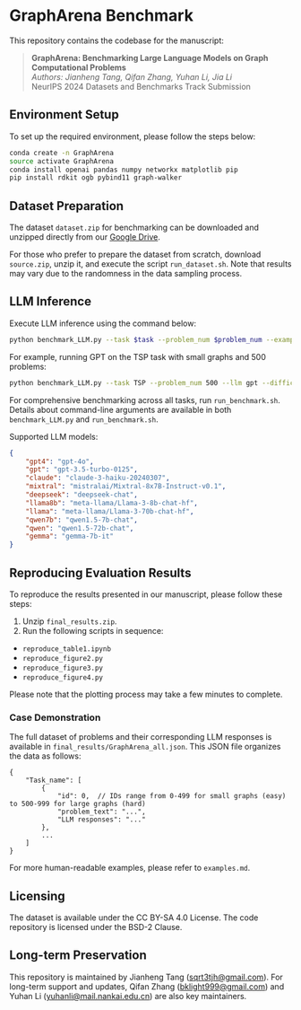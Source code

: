# GraphArena Benchmark

This repository contains the codebase for the manuscript:

> **GraphArena: Benchmarking Large Language Models on Graph Computational Problems**  
> *Authors: Jianheng Tang, Qifan Zhang, Yuhan Li, Jia Li*  
> NeurIPS 2024 Datasets and Benchmarks Track Submission

## Environment Setup

To set up the required environment, please follow the steps below:

```bash
conda create -n GraphArena
source activate GraphArena
conda install openai pandas numpy networkx matplotlib pip
pip install rdkit ogb pybind11 graph-walker
```

## Dataset Preparation

The dataset `dataset.zip` for benchmarking can be downloaded and unzipped directly from our [Google Drive](https://drive.google.com/drive/folders/1mvJSUTrfOX13wgpkyb3w8s_SJqipnb1c?usp=sharing).

For those who prefer to prepare the dataset from scratch, download `source.zip`, unzip it, and execute the script `run_dataset.sh`. Note that results may vary due to the randomness in the data sampling process.

## LLM Inference

Execute LLM inference using the command below:

```bash
python benchmark_LLM.py --task $task --problem_num $problem_num --example_num $example_num --results $results --llm $llm --difficulty $difficulty --resume $resume --sleep $sleep
```

For example, running GPT on the TSP task with small graphs and 500 problems:

```bash
python benchmark_LLM.py --task TSP --problem_num 500 --llm gpt --difficulty easy
```

For comprehensive benchmarking across all tasks, run `run_benchmark.sh`. Details about command-line arguments are available in both `benchmark_LLM.py` and `run_benchmark.sh`.

Supported LLM models:

```json
{
    "gpt4": "gpt-4o",
    "gpt": "gpt-3.5-turbo-0125",
    "claude": "claude-3-haiku-20240307",
    "mixtral": "mistralai/Mixtral-8x7B-Instruct-v0.1",
    "deepseek": "deepseek-chat",
    "llama8b": "meta-llama/Llama-3-8b-chat-hf",
    "llama": "meta-llama/Llama-3-70b-chat-hf",
    "qwen7b": "qwen1.5-7b-chat",
    "qwen": "qwen1.5-72b-chat",
    "gemma": "gemma-7b-it"
}
```

## Reproducing Evaluation Results

To reproduce the results presented in our manuscript, please follow these steps:

1. Unzip `final_results.zip`.
2. Run the following scripts in sequence:
- `reproduce_table1.ipynb`
- `reproduce_figure2.py`
- `reproduce_figure3.py`
- `reproduce_figure4.py`

Please note that the plotting process may take a few minutes to complete.

### Case Demonstration

The full dataset of problems and their corresponding LLM responses is available in `final_results/GraphArena_all.json`. This JSON file organizes the data as follows:

```
{
    "Task_name": [
        {
            "id": 0,  // IDs range from 0-499 for small graphs (easy) to 500-999 for large graphs (hard)
            "problem_text": "...",
            "LLM responses": "..."
        },
        ...
    ]
}
```

For more human-readable examples, please refer to `examples.md`.

## Licensing

The dataset is available under the CC BY-SA 4.0 License. The code repository is licensed under the BSD-2 Clause.

## Long-term Preservation

This repository is maintained by Jianheng Tang (sqrt3tjh@gmail.com). For long-term support and updates, Qifan Zhang (bklight999@gmail.com) and Yuhan Li (yuhanli@mail.nankai.edu.cn) are also key maintainers.